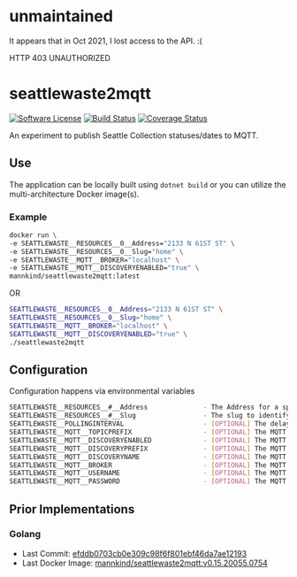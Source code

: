 # unmaintained

It appears that in Oct 2021, I lost access to the API. :(

HTTP 403 UNAUTHORIZED

# seattlewaste2mqtt

[![Software
License](https://img.shields.io/badge/License-MIT-orange.svg?style=flat-square)](https://github.com/mannkind/seattlewaste2mqtt/blob/main/LICENSE.md)
[![Build Status](https://github.com/mannkind/seattlewaste2mqtt/workflows/Main%20Workflow/badge.svg)](https://github.com/mannkind/seattlewaste2mqtt/actions)
[![Coverage Status](https://img.shields.io/codecov/c/github/mannkind/seattlewaste2mqtt/main.svg)](http://codecov.io/github/mannkind/seattlewaste2mqtt?branch=main)

An experiment to publish Seattle Collection statuses/dates to MQTT.

## Use

The application can be locally built using `dotnet build` or you can utilize the multi-architecture Docker image(s).

### Example

```bash
docker run \
-e SEATTLEWASTE__RESOURCES__0__Address="2133 N 61ST ST" \
-e SEATTLEWASTE__RESOURCES__0__Slug="home" \
-e SEATTLEWASTE__MQTT__BROKER="localhost" \
-e SEATTLEWASTE__MQTT__DISCOVERYENABLED="true" \
mannkind/seattlewaste2mqtt:latest
```

OR

```bash
SEATTLEWASTE__RESOURCES__0__Address="2133 N 61ST ST" \
SEATTLEWASTE__RESOURCES__0__Slug="home" \
SEATTLEWASTE__MQTT__BROKER="localhost" \
SEATTLEWASTE__MQTT__DISCOVERYENABLED="true" \
./seattlewaste2mqtt 
```


## Configuration

Configuration happens via environmental variables

```bash
SEATTLEWASTE__RESOURCES__#__Address              - The Address for a specific collection
SEATTLEWASTE__RESOURCES__#__Slug                 - The slug to identify the specific address
SEATTLEWASTE__POLLINGINTERVAL                    - [OPTIONAL] The delay between collection lookups, defaults to "0.08:03:31"
SEATTLEWASTE__MQTT__TOPICPREFIX                  - [OPTIONAL] The MQTT topic on which to publish the collection lookup results, defaults to "home/seattle_waste"
SEATTLEWASTE__MQTT__DISCOVERYENABLED             - [OPTIONAL] The MQTT discovery flag for Home Assistant, defaults to false
SEATTLEWASTE__MQTT__DISCOVERYPREFIX              - [OPTIONAL] The MQTT discovery prefix for Home Assistant, defaults to "homeassistant"
SEATTLEWASTE__MQTT__DISCOVERYNAME                - [OPTIONAL] The MQTT discovery name for Home Assistant, defaults to "seattle_waste"
SEATTLEWASTE__MQTT__BROKER                       - [OPTIONAL] The MQTT broker, defaults to "test.mosquitto.org"
SEATTLEWASTE__MQTT__USERNAME                     - [OPTIONAL] The MQTT username, default to ""
SEATTLEWASTE__MQTT__PASSWORD                     - [OPTIONAL] The MQTT password, default to ""
```

## Prior Implementations

### Golang
* Last Commit: [efddb0703cb0e309c98f6f801ebf46da7ae12193](https://github.com/mannkind/seattlewaste2mqtt/commit/efddb0703cb0e309c98f6f801ebf46da7ae12193)
* Last Docker Image: [mannkind/seattlewaste2mqtt:v0.15.20055.0754](https://hub.docker.com/layers/mannkind/seattlewaste2mqtt/v0.15.20055.0754/images/sha256-6ad7368c88c46326e2ef755053885c113e35981081de38077ff73cf4d4ec08d4?context=explore)
